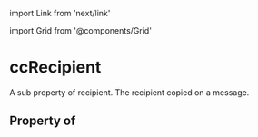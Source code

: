 import Link from 'next/link'
  
import Grid from '@components/Grid'

# ccRecipient

A sub property of recipient. The recipient copied on a message.

## Property of



